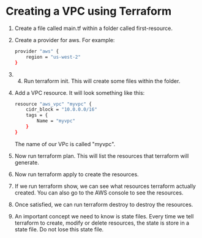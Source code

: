# Creating a VPC using Terraform

1. Create a file called main.tf within a folder called first-resource.

2. Create a provider for aws. For example:

    ```sh
    provider "aws" {
        region = "us-west-2"
    }
    ```

3. 4. Run terraform init. This will create some files within the folder.

4. Add a VPC resource. It will look something like this:

    ```sh
    resource "aws_vpc" "myvpc" {
        cidr_block = "10.0.0.0/16"
        tags = {
            Name = "myvpc"
        }
    }
    ```

    The name of our VPc is called "myvpc".

5. Now run terraform plan. This will list the resources that terraform will generate.

6. Now run terraform apply to create the resources.

7. If we run terraform show, we can see what resources terraform actually created. You can also go to the AWS console to see the resources.

8. Once satisfied, we can run terraform destroy to destroy the resources.

9. An important concept we need to know is state files. Every time we tell terraform to create, modify or delete resources, the state is store in a state file. Do not lose this state file.